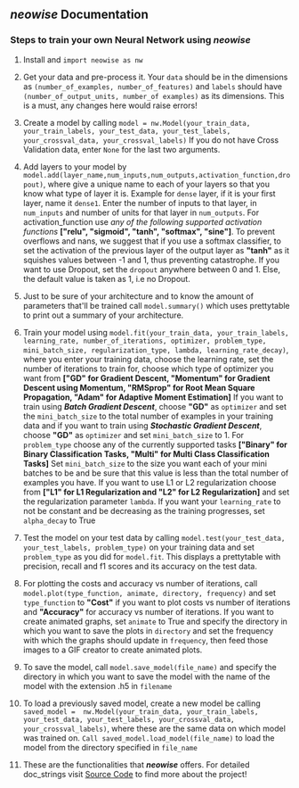 ﻿## *neowise* Documentation

### Steps to train your own Neural Network using *neowise*

 1. Install and `import neowise as nw`

 2. Get your data and pre-process it. Your `data` should be in the dimensions as `(number_of_examples, number_of_features)` and `labels` should have `(number_of_output_units, number_of examples)` as its dimensions. 
This is a must, any changes here would raise errors!

3. Create a model by calling `model = nw.Model(your_train_data, your_train_labels, your_test_data, your_test_labels, your_crossval_data, your_crossval_labels)` If you do not have Cross Validation data, enter `None` for the last two arguments.

4. Add layers to your model by `model.add(layer_name,num_inputs,num_outputs,activation_function,dropout)`, where give a unique name to each of your layers so that you know what type of layer it is. Example for `dense` layer, if it is your first layer, name it `dense1`. Enter the number of inputs to that layer, in `num_inputs` and number of units for that layer in `num_outputs`.
For activation_function use *any of the following supported activation functions* **["relu", "sigmoid", "tanh", "softmax", "sine"]**. 
To prevent overflows and nans, we suggest that if you use a softmax classifier, to set the activation of the previous layer of the output layer as **"tanh"** as it squishes values between -1 and 1, thus preventing catastrophe. If you want to use Dropout, set the `dropout` anywhere between 0 and 1. Else, the default value is taken as 1, i.e no Dropout.

5. Just to be sure of your architecture and to know the amount of parameters that'll be trained call `model.summary()` which uses prettytable to print out a summary of your architecture.

6. Train your model using `model.fit(your_train_data, your_train_labels, learning_rate, number_of_iterations, optimizer, problem_type, mini_batch_size, regularization_type, lambda, learning_rate_decay)`, where you enter your training data, choose the learning rate, set the number of iterations to train for, choose which type of optimizer you want from **["GD" for Gradient Descent, "Momentum" for Gradient Descent using Momentum, "RMSprop" for Root Mean Square Propagation, "Adam" for Adaptive Moment Estimation]** If you want to train using ***Batch Gradient Descent***, choose **"GD"** as `optimizer` and set the `mini_batch_size` to the total number of examples in your training data and if you want to train using ***Stochastic Gradient Descent***, choose **"GD"** as `optimizer` and set `mini_batch_size` to 1. For `problem_type` choose any of the currently supported tasks **["Binary" for Binary Classification Tasks, "Multi" for Multi Class Classification Tasks]** Set `mini_batch_size` to the size you want each of your mini batches to be and be sure that this value is less than the total number of examples you have. If you want to use L1 or L2 regularization choose from **["L1" for L1 Regularization and "L2" for L2 Regularization]** and set the regularization parameter `lambda`. If you want your `learning_rate` to not be constant and be decreasing as the training progresses, set `alpha_decay` to True

7. Test the model on your test data by calling `model.test(your_test_data, your_test_labels, problem_type)` on your training data and set `problem_type` as you did for `model.fit`. This displays a prettytable with precision, recall and f1 scores and its accuracy on the test data.

8. For plotting the costs and accuracy vs number of iterations, call `model.plot(type_function, animate, directory, frequency)` and set `type_function` to **"Cost"** if you want to plot costs vs number of iterations and **"Accuracy"** for accuracy vs number of iterations. If you want to create animated graphs, set `animate` to True and specify the directory in which you want to save the plots in `directory` and set the frequency with which the graphs should update in `frequency`, then feed those images to a GIF creator to create animated plots.

9. To save the model, call `model.save_model(file_name)` and specify the directory in which you want to save the model with the name of the model with the extension .h5 in `filename`

10. To load a previously saved model, create a new model be calling `saved_model =  nw.Model(your_train_data, your_train_labels, your_test_data, your_test_labels, your_crossval_data, your_crossval_labels)`, where these are the same data on which model was trained on. `Call saved_model.load_model(file_name)`  to load the model from the directory specified in `file_name`

11. These are the functionalities that ***neowise*** offers. For detailed doc_strings visit [Source Code](https://github.com/pranavsastry/neowise/tree/master/neowise/neowise) to find more about the project!
